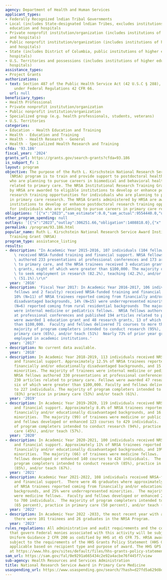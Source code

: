 ```yaml
---
agency: Department of Health and Human Services
applicant_types:
- Federally Recognized lndian Tribal Governments
- Local (includes State-designated lndian Tribes, excludes institutions of higher
  education and hospitals
- Private nonprofit institution/organization (includes institutions of higher education
  and hospitals)
- Public nonprofit institution/organization (includes institutions of higher education
  and hospitals)
- State (includes District of Columbia, public institutions of higher education and
  hospitals)
- U.S. Territories and possessions (includes institutions of higher education and
  hospitals)
assistance_types:
- Project Grants
authorizations:
- text: Section 487 of the Public Health Service Act (42 U.S.C § 288), as amended
    under Federal Regulations 42 CFR 66.
  url: null
beneficiary_types:
- Health Professional
- Private nonprofit institution/organization
- Public nonprofit institution/organization
- Specialized group (e.g. health professionals, students, veterans)
- U.S. Territories
categories:
- Education - Health Education and Training
- Health - Education and Training
- Health - Health Research - General
- Health - Specialized Health Research and Training
cfda: '93.186'
fiscal_year: '2024'
grants_url: https://grants.gov/search-grants?cfda=93.186
is_subpart_f: 1
layout: program
objective: The purpose of the Ruth L. Kirschstein National Research Service Award
  (NRSA) program is to train and provide support to postdoctoral health care professionals
  who are planning to pursue careers in biomedical and behavioral health research
  related to primary care. The NRSA Institutional Research Training Grants administered
  by HRSA are awarded to eligible institutions to develop or enhance postdoctoral
  research training opportunities for individuals who are planning to pursue careers
  in primary care research. The NRSA Grants administered by HRSA are awarded to eligible
  institutions to develop or enhance postdoctoral research training opportunities
  for individuals who are planning to pursue careers in primary care research.
obligations: '[{"x":"2023","sam_estimate":0.0,"sam_actual":9554440.0,"usa_spending_actual":7370167.63},{"x":"2024","sam_estimate":0.0,"sam_actual":9738683.0,"usa_spending_actual":9738682.5},{"x":"2025","sam_estimate":0.0,"sam_actual":9352463.0,"usa_spending_actual":0.0}]'
other_program_spending: null
outlays: '[{"x":"2023","outlay":306251.66,"obligation":1408818.0},{"x":"2024","outlay":0.0,"obligation":0.0},{"x":"2025","outlay":0.0,"obligation":0.0}]'
permalink: /program/93.186.html
popular_name: Ruth L. Kirschstein National Research Service Award Institutional Research
  Training Grant (NRSA)
program_type: assistance_listing
results:
- description: "In Academic Year 2015-2016, 107 individuals (104 fellows and 3 faculty)\
    \ received NRSA-funded training and financial support. NRSA fellows and faculty\
    \ authored 233 presentations at professional conferences and 173 articles related\
    \ to primary care, and the NRSA trainees received 3 education grants and 47 research\
    \ grants, eight of which were greater than $100,000. The majority of fellows intended\
    \ to seek employment in research (82.2%), teaching (42.2%), and/or primary care\
    \ (51.1%).\r\n"
  year: '2016'
- description: 'Fiscal Year 2017: In Academic Year 2016-2017, 106 individuals (104
    fellows and 2 faculty) received NRSA-funded training and financial support). Approximately
    10% (N=11) of NRSA trainees reported coming from financially and/or educationally
    disadvantaged backgrounds, 14% (N=15) were underrepresented minorities, and 6%
    (N=6) reported coming from rural residential backgrounds  The majority of trainees
    were internal medicine or pediatrics fellows.  NRSA fellows authored 234 presentations
    at professional conferences and published 194 articles related to primary care.  Fellows
    were awarded 1 education grant and 48 research grants, 13 of which were greater
    than $100,000.  Faculty and fellows delivered 71 courses to more than 700 individuals.  The
    majority of program completers intended to conduct research (95%), practice in
    primary care (65%), and/or teach (51%)  Nearly 73% of prior year graduates were
    employed in academic institutions.'
  year: '2017'
- description: No current data available.
  year: '2018'
- description: In Academic Year 2018-2019, 113 individuals received NRSA-funded training
    and financial support. Approximately 12.5% of NRSA trainees reported coming from
    financially and/or educationally disadvantaged backgrounds, and 15.9% were underrepresented
    minorities. The majority of trainees were internal medicine or pediatrics fellows.
    NRSA fellows authored 330 presentations at professional conferences and published
    230 articles related to primary care. Fellows were awarded 47 research grants,
    six of which were greater than $100,000. Faculty and fellows delivered 92 courses
    to 227 individuals. The majority of program completers intended to conduct research
    (83%) practice in primary care (53%) and/or teach (61%).
  year: '2019'
- description: In Academic Year 2019-2020, 119 individuals received NRSA-funded training
    and financial support. Approximately 8.4% of NRSA trainees reported coming from
    financially and/or educationally disadvantaged backgrounds, and 16.8% were underrepresented
    minorities.  The majority (99) of trainees were medicine or public health fellows.  Faculty
    and fellows developed or enhanced 123 courses to 429 individuals.  The majority
    of program completers intended to conduct research (94%), practice in primary
    care (45%), and/or teach (57%).
  year: '2020'
- description: In Academic Year 2020-2021, 100 individuals received NRSA-funded training
    and financial support. Approximately 11% of NRSA trainees reported coming from
    financially and/or educationally disadvantaged backgrounds, and 19% were underrepresented
    minorities.  The majority (66) of trainees were medicine fellows.  Faculty and
    fellows developed or enhanced 140 courses to 424 individuals.  The majority of
    program completers intended to conduct research (85%), practice in primary care
    (85%), and/or teach (67%).
  year: '2021'
- description: Academic Year 2021-2022, 108 individuals received NRSA-funded training
    and financial support.  There were 46 graduates where approximately 18 percent
    of NRSA trainees reported coming from financially and/or educationally disadvantaged
    backgrounds, and 25% were underrepresented minorities.  The majority (66) of trainees
    were medicine fellows.  Faculty and fellows developed or enhanced 215 courses
    to 700 individuals.  The majority of program completers intended to conduct research
    (65 percent), practice in primary care (50 percent), and/or teach (37 percent).
  year: '2022'
- description: In Academic Year 2022 -2033, the most recent year with available data,
    there were 101 trainees and 26 graduates in the NRSA Program.
  year: '2023'
rules_regulations: All administrative and audit requirements and the cost principles
  that govern Federal monies associated with this activity will be subject to the
  Uniform Guidance 2 CFR 200 as codified by HHS at 45 CFR 75. HRSA awards are also
  subject to the requirements of the HHS Grants Policy Statement (HHS GPS) that are
  applicable based on recipient type and purpose of award. The HHS GPS is available
  at https://www.hhs.gov/sites/default/files/hhs-grants-policy-statement-october-2024.pdf.
sam_url: https://sam.gov/fal/0e9291a665434c2e92a4acbe76f445f7/view
sub-agency: Health Resources and Services Administration
title: National Research Service Award in Primary Care Medicine
usaspending_url: https://www.usaspending.gov/search/?hash=d27fd5a629d8d9355b1c48611570d1c1
---
```


